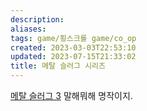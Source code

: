 ```yaml
---
description:
aliases: 
tags: game/횡스크롤 game/co_op 
created: 2023-03-03T22:53:10
updated: 2023-07-15T21:33:02
title: 메탈 슬러그 시리즈
---
```

[메탈 슬러그 3](https://store.steampowered.com/app/250180/METAL_SLUG_3/) 말해뭐해 명작이지.
